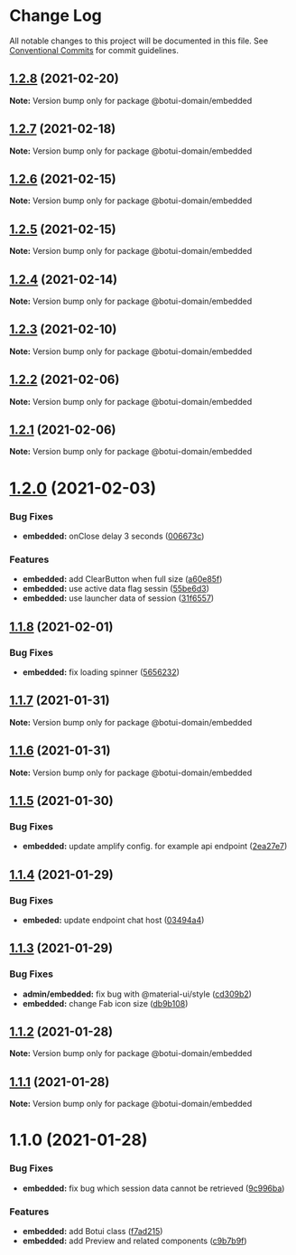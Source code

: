 # Change Log

All notable changes to this project will be documented in this file.
See [Conventional Commits](https://conventionalcommits.org) for commit guidelines.

## [1.2.8](https://github.com/aiji42/botui-child-next/compare/@botui-domain/embedded@1.2.7...@botui-domain/embedded@1.2.8) (2021-02-20)

**Note:** Version bump only for package @botui-domain/embedded





## [1.2.7](https://github.com/aiji42/botui-child-next/compare/@botui-domain/embedded@1.2.6...@botui-domain/embedded@1.2.7) (2021-02-18)

**Note:** Version bump only for package @botui-domain/embedded





## [1.2.6](https://github.com/aiji42/botui-child-next/compare/@botui-domain/embedded@1.2.5...@botui-domain/embedded@1.2.6) (2021-02-15)

**Note:** Version bump only for package @botui-domain/embedded





## [1.2.5](https://github.com/aiji42/botui-child-next/compare/@botui-domain/embedded@1.2.4...@botui-domain/embedded@1.2.5) (2021-02-15)

**Note:** Version bump only for package @botui-domain/embedded





## [1.2.4](https://github.com/aiji42/botui-child-next/compare/@botui-domain/embedded@1.2.3...@botui-domain/embedded@1.2.4) (2021-02-14)

**Note:** Version bump only for package @botui-domain/embedded





## [1.2.3](https://github.com/aiji42/botui-child-next/compare/@botui-domain/embedded@1.2.2...@botui-domain/embedded@1.2.3) (2021-02-10)

**Note:** Version bump only for package @botui-domain/embedded





## [1.2.2](https://github.com/aiji42/botui-child-next/compare/@botui-domain/embedded@1.2.1...@botui-domain/embedded@1.2.2) (2021-02-06)

**Note:** Version bump only for package @botui-domain/embedded





## [1.2.1](https://github.com/aiji42/botui-child-next/compare/@botui-domain/embedded@1.2.0...@botui-domain/embedded@1.2.1) (2021-02-06)

**Note:** Version bump only for package @botui-domain/embedded





# [1.2.0](https://github.com/aiji42/botui-child-next/compare/@botui-domain/embedded@1.1.8...@botui-domain/embedded@1.2.0) (2021-02-03)


### Bug Fixes

* **embedded:** onClose delay 3 seconds ([006673c](https://github.com/aiji42/botui-child-next/commit/006673c5ef614321108d4038ee210eadf20d5759))


### Features

* **embedded:** add ClearButton when full size ([a60e85f](https://github.com/aiji42/botui-child-next/commit/a60e85f9574801e6edd3a81dba28befe2f006771))
* **embedded:** use active data flag sessin ([55be6d3](https://github.com/aiji42/botui-child-next/commit/55be6d36ca870ad0cdb64508738dbaede42fe038))
* **embedded:** use launcher data of session ([31f6557](https://github.com/aiji42/botui-child-next/commit/31f655703b4fd523d605cba6b9e220638c9f7f96))





## [1.1.8](https://github.com/aiji42/botui-child-next/compare/@botui-domain/embedded@1.1.7...@botui-domain/embedded@1.1.8) (2021-02-01)


### Bug Fixes

* **embedded:** fix loading spinner ([5656232](https://github.com/aiji42/botui-child-next/commit/56562323ac04b7db1a004c51339e4905b3a41d30))





## [1.1.7](https://github.com/aiji42/botui-child-next/compare/@botui-domain/embedded@1.1.6...@botui-domain/embedded@1.1.7) (2021-01-31)

**Note:** Version bump only for package @botui-domain/embedded





## [1.1.6](https://github.com/aiji42/botui-child-next/compare/@botui-domain/embedded@1.1.5...@botui-domain/embedded@1.1.6) (2021-01-31)

**Note:** Version bump only for package @botui-domain/embedded





## [1.1.5](https://github.com/aiji42/botui-child-next/compare/@botui-domain/embedded@1.1.4...@botui-domain/embedded@1.1.5) (2021-01-30)


### Bug Fixes

* **embedded:** update amplify config. for example api endpoint ([2ea27e7](https://github.com/aiji42/botui-child-next/commit/2ea27e7848ea66ec167678d57ef1961e0f408b89))





## [1.1.4](https://github.com/aiji42/botui-child-next/compare/@botui-domain/embedded@1.1.3...@botui-domain/embedded@1.1.4) (2021-01-29)


### Bug Fixes

* **embeded:** update endpoint chat host ([03494a4](https://github.com/aiji42/botui-child-next/commit/03494a4ce5c81f066a11ef273afaddb8d3f518ea))





## [1.1.3](https://github.com/aiji42/botui-child-next/compare/@botui-domain/embedded@1.1.2...@botui-domain/embedded@1.1.3) (2021-01-29)


### Bug Fixes

* **admin/embedded:** fix bug with @material-ui/style ([cd309b2](https://github.com/aiji42/botui-child-next/commit/cd309b2ad04bd0859494f7eb729c6e825692582e))
* **embedded:** change Fab icon size ([db9b108](https://github.com/aiji42/botui-child-next/commit/db9b10813740c1011304ebf7a6ab7ef7410ded60))





## [1.1.2](https://github.com/aiji42/botui-child-next/compare/@botui-domain/embedded@1.1.1...@botui-domain/embedded@1.1.2) (2021-01-28)

**Note:** Version bump only for package @botui-domain/embedded





## [1.1.1](https://github.com/aiji42/botui-child-next/compare/@botui-domain/embedded@1.1.0...@botui-domain/embedded@1.1.1) (2021-01-28)

**Note:** Version bump only for package @botui-domain/embedded





# 1.1.0 (2021-01-28)


### Bug Fixes

* **embedded:** fix bug which session data cannot be retrieved ([9c996ba](https://github.com/aiji42/botui-child-next/commit/9c996bafe3826327031cf4f6195adcb9bcfdb043))


### Features

* **embedded:** add Botui class ([f7ad215](https://github.com/aiji42/botui-child-next/commit/f7ad215abd45041b1cc9a8db9b71f70c07c743c9))
* **embedded:** add Preview and related components ([c9b7b9f](https://github.com/aiji42/botui-child-next/commit/c9b7b9fc52d43e48e194b0faadac919fd287f51d))
